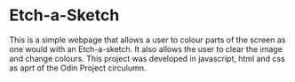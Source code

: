 <h1> Etch-a-Sketch </h1>

<p> This is a simple webpage that allows a user to colour parts of the screen as one would with an Etch-a-sketch. It also allows the user to clear the image and change colours. This project was developed in javascript, html and css as aprt of the Odin Project circulumn.</p>
